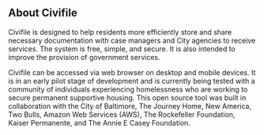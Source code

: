 ## About Civifile

Civifile is designed to help residents more efficiently store and share necessary documentation with case managers and City agencies to receive services. The system is free, simple, and secure. It is also intended to improve the provision of government services.

Civifile can be accessed via web browser on desktop and mobile devices. It is in an early pilot stage of development and is currently being tested with a community of individuals experiencing homelessness who are working to secure permanent supportive housing. This open source tool was built in collaboration with the City of Baltimore, The Journey Home, New America, Two Bulls, Amazon Web Services (AWS), The Rockefeller Foundation, Kaiser Permanente, and The Annie E Casey Foundation.
